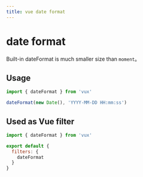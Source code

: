 ```yaml
---
title: vue date format
---
```


# date format

Built-in dateFormat is much smaller size than `moment`。


## Usage

``` js
import { dateFormat } from 'vux'

dateFormat(new Date(), 'YYYY-MM-DD HH:mm:ss')
```

## Used as Vue filter

``` js
import { dateFormat } from 'vux'

export default {
  filters: {
    dateFormat
  }
}

```